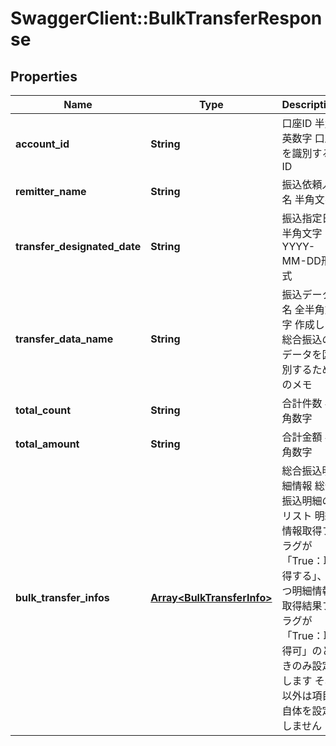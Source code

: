 # SwaggerClient::BulkTransferResponse

## Properties
Name | Type | Description | Notes
------------ | ------------- | ------------- | -------------
**account_id** | **String** | 口座ID 半角英数字 口座を識別するID  | [optional] 
**remitter_name** | **String** | 振込依頼人名 半角文字  | [optional] 
**transfer_designated_date** | **String** | 振込指定日 半角文字 YYYY-MM-DD形式  | [optional] 
**transfer_data_name** | **String** | 振込データ名 全半角文字 作成した総合振込のデータを区別するためのメモ  | [optional] 
**total_count** | **String** | 合計件数 半角数字  | [optional] 
**total_amount** | **String** | 合計金額 半角数字  | [optional] 
**bulk_transfer_infos** | [**Array&lt;BulkTransferInfo&gt;**](BulkTransferInfo.md) | 総合振込明細情報 総合振込明細のリスト 明細情報取得フラグが「True：取得する」、かつ明細情報取得結果フラグが「True：取得可」のときのみ設定します それ以外は項目自体を設定しません  | [optional] 


